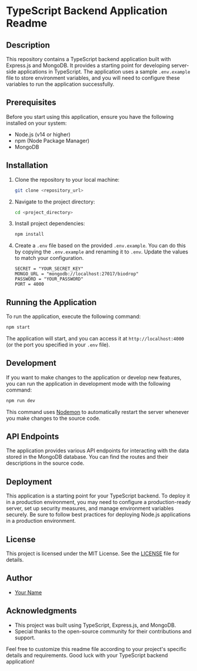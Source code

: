 # TypeScript Backend Application Readme

## Description

This repository contains a TypeScript backend application built with Express.js and MongoDB. It provides a starting point for developing server-side applications in TypeScript. The application uses a sample `.env.example` file to store environment variables, and you will need to configure these variables to run the application successfully.

## Prerequisites

Before you start using this application, ensure you have the following installed on your system:

- Node.js (v14 or higher)
- npm (Node Package Manager)
- MongoDB

## Installation

1. Clone the repository to your local machine:

   ```bash
   git clone <repository_url>
   ```

2. Navigate to the project directory:

   ```bash
   cd <project_directory>
   ```

3. Install project dependencies:

   ```bash
   npm install
   ```

4. Create a `.env` file based on the provided `.env.example`. You can do this by copying the `.env.example` and renaming it to `.env`. Update the values to match your configuration.

   ```plaintext
   SECRET = "YOUR_SECRET_KEY"
   MONGO_URL = "mongodb://localhost:27017/biodrop"
   PASSWORD = "YOUR_PASSWORD"
   PORT = 4000
   ```

## Running the Application

To run the application, execute the following command:

```bash
npm start
```

The application will start, and you can access it at `http://localhost:4000` (or the port you specified in your `.env` file).

## Development

If you want to make changes to the application or develop new features, you can run the application in development mode with the following command:

```bash
npm run dev
```

This command uses [Nodemon](https://nodemon.io/) to automatically restart the server whenever you make changes to the source code.

## API Endpoints

The application provides various API endpoints for interacting with the data stored in the MongoDB database. You can find the routes and their descriptions in the source code.

## Deployment

This application is a starting point for your TypeScript backend. To deploy it in a production environment, you may need to configure a production-ready server, set up security measures, and manage environment variables securely. Be sure to follow best practices for deploying Node.js applications in a production environment.

## License

This project is licensed under the MIT License. See the [LICENSE](LICENSE) file for details.

## Author

- [Your Name](https://github.com/your-github-profile)

## Acknowledgments

- This project was built using TypeScript, Express.js, and MongoDB.
- Special thanks to the open-source community for their contributions and support.

Feel free to customize this readme file according to your project's specific details and requirements. Good luck with your TypeScript backend application!
